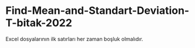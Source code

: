 # Find-Mean-and-Standart-Deviation-T-bitak-2022

Excel dosyalarının ilk satırları her zaman boşluk olmalıdır.
